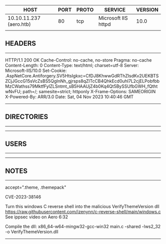 | HOST                    | PORT | PROTO | SERVICE             | VERSION |
| ----------------------- | ---- | ----- | ------------------- | ------- |
| 10.10.11.237 (aero.htb) | 80   | tcp   | Microsoft IIS httpd | 10.0    |
|                         |      |       |                     |         |

## HEADERS
---
HTTP/1.1 200 OK
Cache-Control: no-cache, no-store
Pragma: no-cache
Content-Length: 0
Content-Type: text/html; charset=utf-8
Server: Microsoft-IIS/10.0
Set-Cookie: .AspNetCore.Antiforgery.SV5HtsIgkxc=CfDJ8KhwwGdRThZIsdKv2UEKBTSZCjJGccG15sVcZsBS5QgInNh_gjrsps8qZITcCB4QhkEcd0uhI7L2cjELPobfbbMzCWathss79MktfFylZLSntmt_sB5HAAUjZ4b0Kq4Qt5BySSUfbGWH_fQthtwNvFU; path=/; samesite=strict; httponly
X-Frame-Options: SAMEORIGIN
X-Powered-By: ARR/3.0
Date: Sat, 04 Nov 2023 10:40:46 GMT

---

## DIRECTORIES
---

---

## USERS
---

---

## NOTES
---
accept=".theme, .themepack"

CVE-2023-38146

Turn this windows C reverse shell into the malicious VerifyThemeVersion dll https://raw.githubusercontent.com/izenynn/c-reverse-shell/main/windows.c
See ippsec video on Aero 6:32

Compile the dll:
x86_64-w64-mingw32-gcc-win32 main.c -shared -lws2_32 -o VerifyThemeVersion.dll


---
